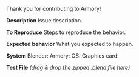 Thank you for contributing to Armory!

**Description**
Issue description.

**To Reproduce**
Steps to reproduce the behavior.

**Expected behavior**
What you expected to happen.

**System**
Blender:
Armory:
OS:
Graphics card:

**Test File**
*(drag & drop the zipped .blend file here)*
